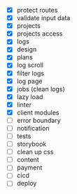 - [x] protect routes
- [x] validate input data
- [x] projects
- [x] projects access
- [x] logs
- [x] design
- [x] plans
- [x] log scroll
- [x] filter logs
- [x] log page
- [x] jobs (clean logs)
- [x] lazy load
- [x] linter
- [x] client modules
- [ ] error boundary
- [ ] notification
- [ ] tests
- [ ] storybook
- [ ] clean up css
- [ ] content
- [ ] payment
- [ ] cicd
- [ ] deploy
